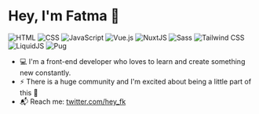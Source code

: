 # Hey, I'm Fatma 👋

![HTML](https://img.shields.io/badge/HTML-e34f26)
![CSS](https://img.shields.io/badge/CSS-2965f1)
![JavaScript](https://img.shields.io/badge/JavaScript-f7df1e)
![Vue.js](https://img.shields.io/badge/Vue.js-41b883)
![NuxtJS](https://img.shields.io/badge/NuxtJS-00dc81)
![Sass](https://img.shields.io/badge/Sass-cf649a)
![Tailwind CSS](https://img.shields.io/badge/Tailwind%20CSS-06b6d4)
![LiquidJS](https://img.shields.io/badge/LiquidJS-0e83cd)
![Pug](https://img.shields.io/badge/Pug-a86454)


- :computer: I'm a front-end developer who loves to learn and create something new constantly. 
- :zap: There is a huge community and I'm excited about being a little part of this :rocket:
- :mailbox_with_mail: Reach me: [twitter.com/hey_fk](https://twitter.com/hey_fk)
